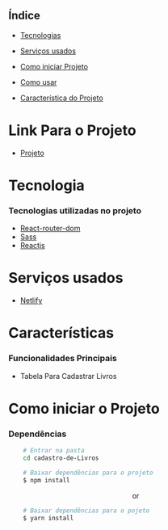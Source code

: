 

## Índice
- [Tecnologias](#tecnologias-utilizadas-no-projeto)

- [Serviços usados](#serviços-usados)

- [Como iniciar Projeto](#como-iniciar-o-projeto)

- [Como usar](#como-usar)

- [Característica do Projeto](#características)



# Link Para o Projeto

- [Projeto](https://exquisite-starburst-189686.netlify.app/)


# Tecnologia
### Tecnologias utilizadas no projeto
 - [React-router-dom](https://reactrouter.com/en/v6.3.0/getting-started/overview)
 - [Sass](https://sass-lang.com/documentation/)
 - [Reactjs](https://pt-br.reactjs.org/docs/getting-started.html)  

# Serviços usados
 - [Netlify](https://app.netlify.com/)

# Características
### Funcionalidades Principais
 - Tabela Para Cadastrar Livros

# Como iniciar o Projeto
### Dependências

```bash
    # Entrar na pasta
    cd cadastro-de-Livros
```

```bash
    # Baixar dependências para o projeto
    $ npm install
```
<p align="center">or</p>

```bash
    # Baixar dependências para o pojeto
    $ yarn install
```




 




